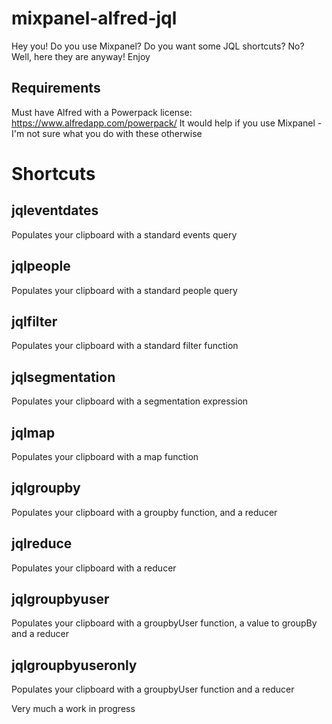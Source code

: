 # mixpanel-alfred-jql
Hey you! Do you use Mixpanel? Do you want some JQL shortcuts? No? Well, here they are anyway! Enjoy

## Requirements 
Must have Alfred with a Powerpack license: https://www.alfredapp.com/powerpack/
It would help if you use Mixpanel - I'm not sure what you do with these otherwise

# Shortcuts

## jqleventdates
Populates your clipboard with a standard events query 
## jqlpeople
Populates your clipboard with a standard people query
## jqlfilter
Populates your clipboard with a standard filter function
## jqlsegmentation
Populates your clipboard with a segmentation expression
## jqlmap
Populates your clipboard with a map function
## jqlgroupby
Populates your clipboard with a groupby function, and a reducer
## jqlreduce
Populates your clipboard with a reducer
## jqlgroupbyuser
Populates your clipboard with a groupbyUser function, a value to groupBy and a reducer
## jqlgroupbyuseronly
Populates your clipboard with a groupbyUser function and a reducer

Very much a work in progress




